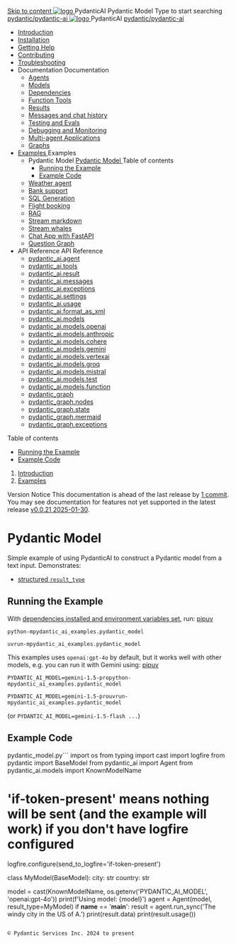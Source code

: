 [ Skip to content ](https://ai.pydantic.dev/examples/pydantic-model/<#pydantic-model>)
[ ![logo](https://ai.pydantic.dev/img/logo-white.svg) ](https://ai.pydantic.dev/examples/pydantic-model/<../..> "PydanticAI")
PydanticAI 
Pydantic Model 
Type to start searching
[ pydantic/pydantic-ai  ](https://ai.pydantic.dev/examples/pydantic-model/<https:/github.com/pydantic/pydantic-ai> "Go to repository")
[ ![logo](https://ai.pydantic.dev/img/logo-white.svg) ](https://ai.pydantic.dev/examples/pydantic-model/<../..> "PydanticAI") PydanticAI 
[ pydantic/pydantic-ai  ](https://ai.pydantic.dev/examples/pydantic-model/<https:/github.com/pydantic/pydantic-ai> "Go to repository")
  * [ Introduction  ](https://ai.pydantic.dev/examples/pydantic-model/<../..>)
  * [ Installation  ](https://ai.pydantic.dev/examples/pydantic-model/install/>)
  * [ Getting Help  ](https://ai.pydantic.dev/examples/pydantic-model/help/>)
  * [ Contributing  ](https://ai.pydantic.dev/examples/pydantic-model/contributing/>)
  * [ Troubleshooting  ](https://ai.pydantic.dev/examples/pydantic-model/troubleshooting/>)
  * Documentation  Documentation 
    * [ Agents  ](https://ai.pydantic.dev/examples/pydantic-model/agents/>)
    * [ Models  ](https://ai.pydantic.dev/examples/pydantic-model/models/>)
    * [ Dependencies  ](https://ai.pydantic.dev/examples/pydantic-model/dependencies/>)
    * [ Function Tools  ](https://ai.pydantic.dev/examples/pydantic-model/tools/>)
    * [ Results  ](https://ai.pydantic.dev/examples/pydantic-model/results/>)
    * [ Messages and chat history  ](https://ai.pydantic.dev/examples/pydantic-model/message-history/>)
    * [ Testing and Evals  ](https://ai.pydantic.dev/examples/pydantic-model/testing-evals/>)
    * [ Debugging and Monitoring  ](https://ai.pydantic.dev/examples/pydantic-model/logfire/>)
    * [ Multi-agent Applications  ](https://ai.pydantic.dev/examples/pydantic-model/multi-agent-applications/>)
    * [ Graphs  ](https://ai.pydantic.dev/examples/pydantic-model/graph/>)
  * [ Examples  ](https://ai.pydantic.dev/examples/pydantic-model/<../>)
Examples 
    * Pydantic Model  [ Pydantic Model  ](https://ai.pydantic.dev/examples/pydantic-model/<./>) Table of contents 
      * [ Running the Example  ](https://ai.pydantic.dev/examples/pydantic-model/<#running-the-example>)
      * [ Example Code  ](https://ai.pydantic.dev/examples/pydantic-model/<#example-code>)
    * [ Weather agent  ](https://ai.pydantic.dev/examples/pydantic-model/<../weather-agent/>)
    * [ Bank support  ](https://ai.pydantic.dev/examples/pydantic-model/<../bank-support/>)
    * [ SQL Generation  ](https://ai.pydantic.dev/examples/pydantic-model/<../sql-gen/>)
    * [ Flight booking  ](https://ai.pydantic.dev/examples/pydantic-model/<../flight-booking/>)
    * [ RAG  ](https://ai.pydantic.dev/examples/pydantic-model/<../rag/>)
    * [ Stream markdown  ](https://ai.pydantic.dev/examples/pydantic-model/<../stream-markdown/>)
    * [ Stream whales  ](https://ai.pydantic.dev/examples/pydantic-model/<../stream-whales/>)
    * [ Chat App with FastAPI  ](https://ai.pydantic.dev/examples/pydantic-model/<../chat-app/>)
    * [ Question Graph  ](https://ai.pydantic.dev/examples/pydantic-model/<../question-graph/>)
  * API Reference  API Reference 
    * [ pydantic_ai.agent  ](https://ai.pydantic.dev/examples/pydantic-model/api/agent/>)
    * [ pydantic_ai.tools  ](https://ai.pydantic.dev/examples/pydantic-model/api/tools/>)
    * [ pydantic_ai.result  ](https://ai.pydantic.dev/examples/pydantic-model/api/result/>)
    * [ pydantic_ai.messages  ](https://ai.pydantic.dev/examples/pydantic-model/api/messages/>)
    * [ pydantic_ai.exceptions  ](https://ai.pydantic.dev/examples/pydantic-model/api/exceptions/>)
    * [ pydantic_ai.settings  ](https://ai.pydantic.dev/examples/pydantic-model/api/settings/>)
    * [ pydantic_ai.usage  ](https://ai.pydantic.dev/examples/pydantic-model/api/usage/>)
    * [ pydantic_ai.format_as_xml  ](https://ai.pydantic.dev/examples/pydantic-model/api/format_as_xml/>)
    * [ pydantic_ai.models  ](https://ai.pydantic.dev/examples/pydantic-model/api/models/base/>)
    * [ pydantic_ai.models.openai  ](https://ai.pydantic.dev/examples/pydantic-model/api/models/openai/>)
    * [ pydantic_ai.models.anthropic  ](https://ai.pydantic.dev/examples/pydantic-model/api/models/anthropic/>)
    * [ pydantic_ai.models.cohere  ](https://ai.pydantic.dev/examples/pydantic-model/api/models/cohere/>)
    * [ pydantic_ai.models.gemini  ](https://ai.pydantic.dev/examples/pydantic-model/api/models/gemini/>)
    * [ pydantic_ai.models.vertexai  ](https://ai.pydantic.dev/examples/pydantic-model/api/models/vertexai/>)
    * [ pydantic_ai.models.groq  ](https://ai.pydantic.dev/examples/pydantic-model/api/models/groq/>)
    * [ pydantic_ai.models.mistral  ](https://ai.pydantic.dev/examples/pydantic-model/api/models/mistral/>)
    * [ pydantic_ai.models.test  ](https://ai.pydantic.dev/examples/pydantic-model/api/models/test/>)
    * [ pydantic_ai.models.function  ](https://ai.pydantic.dev/examples/pydantic-model/api/models/function/>)
    * [ pydantic_graph  ](https://ai.pydantic.dev/examples/pydantic-model/api/pydantic_graph/graph/>)
    * [ pydantic_graph.nodes  ](https://ai.pydantic.dev/examples/pydantic-model/api/pydantic_graph/nodes/>)
    * [ pydantic_graph.state  ](https://ai.pydantic.dev/examples/pydantic-model/api/pydantic_graph/state/>)
    * [ pydantic_graph.mermaid  ](https://ai.pydantic.dev/examples/pydantic-model/api/pydantic_graph/mermaid/>)
    * [ pydantic_graph.exceptions  ](https://ai.pydantic.dev/examples/pydantic-model/api/pydantic_graph/exceptions/>)


Table of contents 
  * [ Running the Example  ](https://ai.pydantic.dev/examples/pydantic-model/<#running-the-example>)
  * [ Example Code  ](https://ai.pydantic.dev/examples/pydantic-model/<#example-code>)


  1. [ Introduction  ](https://ai.pydantic.dev/examples/pydantic-model/<../..>)
  2. [ Examples  ](https://ai.pydantic.dev/examples/pydantic-model/<../>)


Version Notice
This documentation is ahead of the last release by [1 commit](https://ai.pydantic.dev/examples/pydantic-model/<https:/github.com/pydantic/pydantic-ai/compare/v0.0.21...main>). You may see documentation for features not yet supported in the latest release [v0.0.21 2025-01-30](https://ai.pydantic.dev/examples/pydantic-model/<https:/github.com/pydantic/pydantic-ai/releases/tag/v0.0.21>). 
# Pydantic Model
Simple example of using PydanticAI to construct a Pydantic model from a text input.
Demonstrates:
  * [structured `result_type`](https://ai.pydantic.dev/examples/pydantic-model/results/#structured-result-validation>)


## Running the Example
With [dependencies installed and environment variables set](https://ai.pydantic.dev/examples/pydantic-model/<../#usage>), run:
[pip](https://ai.pydantic.dev/examples/pydantic-model/<#__tabbed_1_1>)[uv](https://ai.pydantic.dev/examples/pydantic-model/<#__tabbed_1_2>)
```
python-mpydantic_ai_examples.pydantic_model

```

```
uvrun-mpydantic_ai_examples.pydantic_model

```

This examples uses `openai:gpt-4o` by default, but it works well with other models, e.g. you can run it with Gemini using:
[pip](https://ai.pydantic.dev/examples/pydantic-model/<#__tabbed_2_1>)[uv](https://ai.pydantic.dev/examples/pydantic-model/<#__tabbed_2_2>)
```
PYDANTIC_AI_MODEL=gemini-1.5-propython-mpydantic_ai_examples.pydantic_model

```

```
PYDANTIC_AI_MODEL=gemini-1.5-prouvrun-mpydantic_ai_examples.pydantic_model

```

(or `PYDANTIC_AI_MODEL=gemini-1.5-flash ...`)
## Example Code
pydantic_model.py```
import os
from typing import cast
import logfire
from pydantic import BaseModel
from pydantic_ai import Agent
from pydantic_ai.models import KnownModelName
# 'if-token-present' means nothing will be sent (and the example will work) if you don't have logfire configured
logfire.configure(send_to_logfire='if-token-present')

class MyModel(BaseModel):
  city: str
  country: str

model = cast(KnownModelName, os.getenv('PYDANTIC_AI_MODEL', 'openai:gpt-4o'))
print(f'Using model: {model}')
agent = Agent(model, result_type=MyModel)
if __name__ == '__main__':
  result = agent.run_sync('The windy city in the US of A.')
  print(result.data)
  print(result.usage())

```

© Pydantic Services Inc. 2024 to present 
